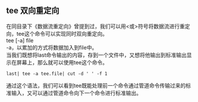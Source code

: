 ## tee 双向重定向
在同目录下《数据流重定向》曾提到过，我们可以用<或>符号将数据流进行重定向，tee这个命令可以实现同时双向重定向。   
tee [-a] file   
-a，以累加的方式将数据加入到file中。   
当我们既想将last命令输出的内容，存到一个文件中，又想将他输出到标准输出显示在屏幕上，那么就可以使用tee这个命令。   
```
last| tee -a tee.file| cut -d ' ' -f 1   
```  
通过这个语法，我们可以看到tee既能处理前一个命令通过管道命令传输过来的标准输入，又可以通过管道命令向下一个命令进行标准输出。   